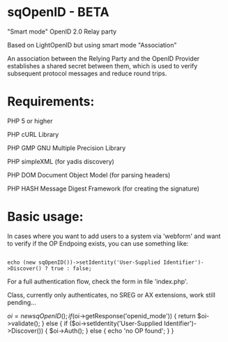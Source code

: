sqOpenID - BETA
===============

"Smart mode" OpenID 2.0 Relay party

Based on LightOpenID but using smart mode "Association"

An association between the Relying Party and the OpenID Provider establishes a shared secret between them, which is used to verify subsequent protocol messages and reduce round trips.

Requirements:
============
PHP 5 or higher

PHP cURL Library

PHP GMP GNU Multiple Precision Library

PHP simpleXML (for yadis discovery)

PHP DOM Document Object Model (for parsing headers)

PHP HASH Message Digest Framework (for creating the signature)


Basic usage:
===========

In cases where you want to add users to a system via 'webform' and want to verify if the OP Endpoing exists, you can use something like:

<code>
echo (new sqOpenID())->setIdentity('User-Supplied Identifier')->Discover() ? true : false;
</code>

For a full authentication flow, check the form in file 'index.php'.

Class, currently only authenticates, no SREG or AX extensions, work still pending...

  $oi = new sqOpenID();
  if ($oi->getResponse('openid_mode')) {
    return $oi->validate();
  } else {
    if ($oi->setIdentity('User-Supplied Identifier')->Discover()) {
      $oi->Auth();
    } else {
      echo 'no OP found';
    }
  }